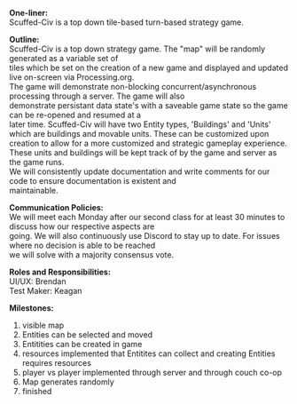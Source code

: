 **One-liner:**  
Scuffed-Civ is a top down tile-based turn-based strategy game.  
  
**Outline:**  
Scuffed-Civ is a top down strategy game. The "map" will be randomly generated as a variable set of  
tiles which be set on the creation of a new game and displayed and updated live on-screen via Processing.org.  
The game will demonstrate non-blocking concurrent/asynchronous processing through a server. The game will also  
demonstrate persistant data state's with a saveable game state so the game can be re-opened and resumed at a  
later time. Scuffed-Civ will have two Entity types, 'Buildings' and 'Units' which are buildings and movable units. 
These can be customized upon creation to allow for a more customized and strategic gameplay experience.  
These units and buildings will be kept track of by the game and server as the game runs.  
We will consistently update documentation and write comments for our code to ensure documentation is existent and  
maintainable.
  
**Communication Policies:**  
We will meet each Monday after our second class for at least 30 minutes to discuss how our respective aspects are  
going. We will also continuously use Discord to stay up to date. For issues where no decision is able to be reached  
we will solve with a majority consensus vote.
  
**Roles and Responsibilities:**  
UI/UX: Brendan  
Test Maker: Keagan

  
**Milestones:**  
1. visible map
2. Entities can be selected and moved
3. Entitities can be created in game
4. resources implemented that Entitites can collect and creating Entities requires resources
5. player vs player implemented through server and through couch co-op
6. Map generates randomly
7. finished

